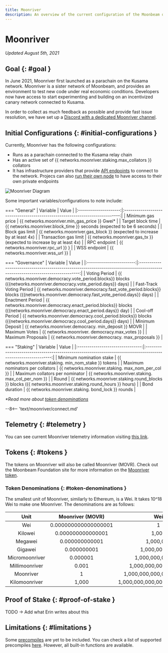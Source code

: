 ```yaml
---
title: Moonriver
description: An overview of the current configuration of the Moonbeam deployment on Kusama, Moonriver, and information on how to start building on it using Solidity.
---
```


# Moonriver

_Updated August 5th, 2021_

## Goal {: #goal } 

In June 2021, Moonriver first launched as a parachain on the Kusama network. Moonriver is a sister network of Moonbeam, and provides an environment to test new code under real economic conditions. Developers now have access to start experimenting and building on an incentivized canary network connected to Kusama. 

In order to collect as much feedback as possible and provide fast issue resolution, we have set up a [Discord with a dedicated Moonriver channel](https://discord.gg/5TaUvbRvgM).

## Initial Configurations {: #initial-configurations } 

Currently, Moonriver has the following configurations:

- Runs as a parachain connected to the Kusama relay chain
- Has an active set of {{ networks.moonriver.staking.max_collators }} collators
- It has infrastructure providers that provide [API endpoints](/builders/get-started/endpoints/) to connect to the network. Projecs can also [run their own node](/node-operators/networks/run-a-node/) to have access to their own private endpoints

![Moonriver Diagram](/images/learn/platform/networks/moonriver-diagram.png)

Some important variables/configurations to note include:

=== "General"
    |       Variable        |                                    Value                                     |
    |:---------------------:|:----------------------------------------------------------------------------:|
    |   Minimum gas price   |                 {{ networks.moonriver.min_gas_price }} Gwei*                 |
    |   Target block time   |  {{ networks.moonriver.block_time }} seconds (expected to be 6     seconds)  |
    |    Block gas limit    | {{ networks.moonriver.gas_block }} (expected to increase by at     least 4x) |
    | Transaction gas limit |  {{ networks.moonriver.gas_tx }} (expected to increase by at     least 4x)   |
    |     RPC endpoint      |                    {{ networks.moonriver.rpc_url }}    }                     |
    |     WSS endpoint      |                       {{ networks.moonriver.wss_url }}                       |

=== "Governance"
    |         Variable         |                                                             Value                                                              |
    |:------------------------:|:------------------------------------------------------------------------------------------------------------------------------:|
    |      Voting Period       |      {{ networks.moonriver.democracy.vote_period.blocks}} blocks ({{networks.moonriver.democracy.vote_period.days}} days)      |
    | Fast-Track Voting Period | {{ networks.moonriver.democracy.fast_vote_period.blocks}} blocks ({{networks.moonriver.democracy.fast_vote_period.days}} days) |
    |     Enactment Period     |     {{ networks.moonriver.democracy.enact_period.blocks}} blocks ({{networks.moonriver.democracy.enact_period.days}} day)      |
    |     Cool-off Period      |      {{ networks.moonriver.democracy.cool_period.blocks}} blocks ({{networks.moonriver.democracy.cool_period.days}} days)      |
    |     Minimum Deposit      |                                    {{ networks.moonriver.democracy.    min_deposit }} MOVR                                     |
    |      Maximum Votes       |                                        {{ networks.moonriver.    democracy.max_votes }}                                        |
    |    Maximum Proposals     |                                      {{ networks.moonriver.democracy.    max_proposals }}                                      |

=== "Staking"
    |             Variable             |                                                     Value                                                     |
    |:--------------------------------:|:-------------------------------------------------------------------------------------------------------------:|
    |     Minimum nomination stake     |                           {{ networks.moonriver.staking.    min_nom_stake }} tokens                           |
    | Maximum nominators per collators |                             {{ networks.moonriver.staking.    max_nom_per_col }}                              |
    | Maximum collators per nominator  |                             {{ networks.moonriver.staking.    max_col_per_nom }}                              |
    |              Round               | {{ networks.moonriver.staking.round_blocks }} blocks ({{     networks.moonriver.staking.round_hours }} hours) |
    |          Bond duration           |                             {{ networks.moonriver.staking.    bond_lock }} rounds                             |

_*Read more about [token denominations](#token-denominations)_

--8<-- 'text/moonriver/connect.md'

## Telemetry {: #telemetry } 

You can see current Moonriver telemetry information visiting [this link](https://telemetry.polkadot.io/#list/Moonriver).

## Tokens {: #tokens } 

The tokens on Moonriver will also be called Moonriver (MOVR). Check out the Moonbeam Foundation site for more information on the [Moonriver token](https://moonbeam.foundation/moonriver-token/). 

### Token Denominations {: #token-denominations } 

The smallest unit of Moonriver, similarly to Ethereum, is a Wei. It takes 10^18 Wei to make one Moonriver. The denominations are as follows:

|      Unit      |   Moonriver (MOVR)   |              Wei              |
|:--------------:|:--------------------:|:-----------------------------:|
|      Wei       | 0.000000000000000001 |               1               |
|    Kilowei     |  0.000000000000001   |             1,000             |
|    Megawei     |    0.000000000001    |           1,000,000           |
|    Gigawei     |     0.000000001      |         1,000,000,000         |
| Micromoonriver |       0.000001       |       1,000,000,000,000       |
| Millimoonriver |        0.001         |     1,000,000,000,000,000     |
|   Moonriver    |          1           |   1,000,000,000,000,000,000   |
| Kilomoonriver  |        1,000         | 1,000,000,000,000,000,000,000 |

## Proof of Stake {: #proof-of-stake } 

TODO -> Add what Erin writes about this

## Limitations {: #limitations } 

Some [precompiles](https://docs.klaytn.com/smart-contract/precompiled-contracts) are yet to be included. You can check a list of supported precompiles [here](/builders/tools/precompiles/). However, all built-in functions are available.


